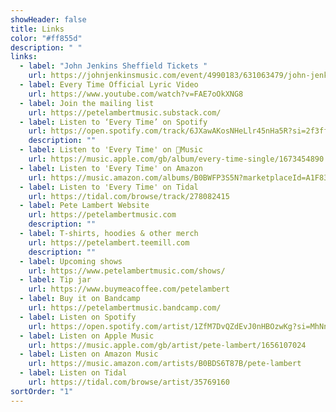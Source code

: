 ```yaml
---
showHeader: false
title: Links
color: "#ff855d"
description: " "
links:
  - label: "John Jenkins Sheffield Tickets "
    url: https://johnjenkinsmusic.com/event/4990183/631063479/john-jenkins-with-pippa-murdie-tuebrook-album-release-tour
  - label: Every Time Official Lyric Video
    url: https://www.youtube.com/watch?v=FAE7oOkXNG8
  - label: Join the mailing list
    url: https://petelambertmusic.substack.com/
  - label: Listen to ‘Every Time’ on Spotify
    url: https://open.spotify.com/track/6JXawAKosNHeLlr45nHa5R?si=2f3ff79416024e9c
    description: ""
  - label: Listen to 'Every Time' on 🍏Music
    url: https://music.apple.com/gb/album/every-time-single/1673454890
  - label: Listen to 'Every Time' on Amazon
    url: https://music.amazon.com/albums/B0BWFP3S5N?marketplaceId=A1F83G8C2ARO7P&musicTerritory=GB&ref=dm_sh_OMWVayuvfyhmitzCFQSnsu8wd&trackAsin=B0BWFRN182
  - label: Listen to 'Every Time' on Tidal
    url: https://tidal.com/browse/track/278082415
  - label: Pete Lambert Website
    url: https://petelambertmusic.com
    description: ""
  - label: T-shirts, hoodies & other merch
    url: https://petelambert.teemill.com
    description: ""
  - label: Upcoming shows
    url: https://www.petelambertmusic.com/shows/
  - label: Tip jar
    url: https://www.buymeacoffee.com/petelambert
  - label: Buy it on Bandcamp
    url: https://petelambertmusic.bandcamp.com/
  - label: Listen on Spotify
    url: https://open.spotify.com/artist/1ZfM7DvQZdEvJ0nHBOzwKg?si=MhNnjP3DQKCayjcyKUVx2Q
  - label: Listen on Apple Music
    url: https://music.apple.com/gb/artist/pete-lambert/1656107024
  - label: Listen on Amazon Music
    url: https://music.amazon.com/artists/B0BDS6T87B/pete-lambert
  - label: Listen on Tidal
    url: https://tidal.com/browse/artist/35769160
sortOrder: "1"
---
```

